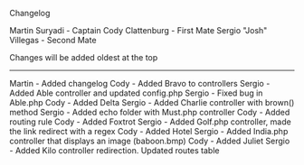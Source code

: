 Changelog

Martin Suryadi - Captain
Cody Clattenburg - First Mate
Sergio "Josh" Villegas - Second Mate

Changes will be added oldest at the top

---------------------------------------

Martin - Added changelog
Cody - Added Bravo to controllers
Sergio - Added Able controller and updated config.php
Sergio - Fixed bug in Able.php
Cody - Added Delta
Sergio - Added Charlie controller with brown() method
Sergio - Added echo folder with Must.php controller
Cody - Added routing rule
Cody - Added Foxtrot
Sergio - Added Golf.php controller, made the link redirect with a regex
Cody - Added Hotel
Sergio - Added India.php controller that displays an image (baboon.bmp)
Cody - Added Juliet
Sergio - Added Kilo controller redirection. Updated routes table
